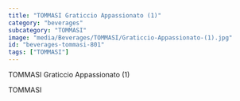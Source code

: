 ```yaml
---
title: "TOMMASI Graticcio Appassionato (1)"
category: "beverages"
subcategory: "TOMMASI"
image: "media/Beverages/TOMMASI/Graticcio-Appassionato-(1).jpg"
id: "beverages-tommasi-801"
tags: ["TOMMASI"]
---
```


TOMMASI Graticcio Appassionato (1)

TOMMASI
